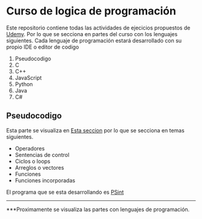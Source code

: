# Curso de logica de programación
Este repositorio contiene todas las actividades de ejecicios propuestos de [Udemy](https://www.udemy.com/course/universidad-de-logica-de-programacion-python-java-javascript-c-pseint/).
Por lo que se secciona en partes del curso con los lenguajes siguientes.
Cada lenguaje de programación estará desarrollado con su propio IDE o editor de codigo
1. Pseudocodigo
2. C
3. C++
4. JavaScript
5. Python
6. Java
7. C# 

## Pseudocodigo
Esta parte se visualiza en [Esta seccion](./Seudocodigo ) por lo que se secciona en temas siguientes.
* Operadores
* Sentencias de control
* Ciclos o loops
* Arreglos o vectores
* Funciones
* Funciones incorporadas

El programa que se esta desarrollando es [PSint](https://pseint.sourceforge.net/)

---
***Proximamente se visualiza las partes con lenguajes de programación.
